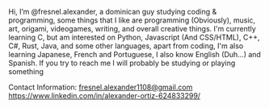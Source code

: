 Hi, I’m @fresnel.alexander, a dominican guy studying coding & programming, some things that I like are programming (Obviously), music, art, origami, videogames, writing, and overall creative things.
I'm currently learning C, but am interested on Python, Javascript (And CSS/HTML), C++, C#, Rust, Java, and some other languages, apart from coding, I'm also learning Japanese, French and Portuguese, I also know English (Duh...) and Spanish.
If you try to reach me I will probably be studying or playing something

Contact Information:
fresnel.alexander1108@gmail.com
https://www.linkedin.com/in/alexander-ortiz-624833299/

